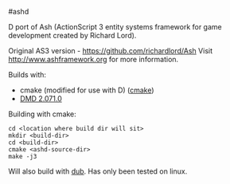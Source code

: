#ashd

D port of Ash (ActionScript 3 entity systems framework for game development created by Richard Lord).

Original AS3 version - https://github.com/richardlord/Ash
Visit http://www.ashframework.org for more information.

Builds with:
 - cmake (modified for use with D) ([cmake](https://github.com/trentforkert/cmake))
 - [DMD 2.071.0](http://dlang.org)

Building with cmake:
```shell
cd <location where build dir will sit>
mkdir <build-dir>
cd <build-dir>
cmake <ashd-source-dir>
make -j3
````


Will also build with [dub](https://github.com/rejectedsoftware/dub). Has only been tested on linux.
